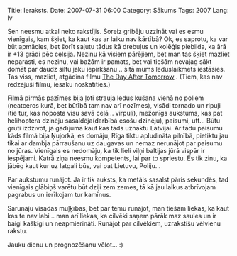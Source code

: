 Title: Ieraksts.
Date: 2007-07-31 06:00
Category: Sākums
Tags: 2007
Lang: lv

Sen neesmu atkal neko rakstījis. Šoreiz gribēju uzzināt vai es esmu vienīgais, kam šķiet, ka kaut kas ar laiku nav kārtībā? Ok, es saprotu, ka var būt apmācies, bet šorīt sajutu tādus kā drebuļus un kolēģis piebilda, ka ārā ir +13 grādi pēc celsija. Nezinu kā visiem pārējiem, bet man tas šķiet mazliet neparasti, es nezinu, vai bažām ir pamats, bet vai tiešām nevajag sākt domāt par daudz siltu jaku iepirkšanu .. šitā mums leduslaikmets iestāsies. Tas viss, mazliet, atgādina filmu [The Day After Tomorrow][1] . (Tiem, kas nav redzējuši filmu, iesaku noskatīties.)

Filmā pirmās pazīmes bija ļoti strauja ledus kušana vienā no poliem (neatceros kurā, bet būtībā tam nav arī nozīmes), visādi tornado un ripuļi (tie tur, kas noposta visu savā ceļā .. virpuļi), mežonīgs aukstums, kas pat helihoptera dzinēju sasaldēja(darbībā esošu dzinēju), paisumi, utt... Būtu grūti izdzīvot, ja gadījumā kaut kas tāds uznāktu Latvijai. Ar tādu paisumu kāds filmā bija Ņujorkā, es domāju, Rīga tiktu apludināta pilnībā, pietiktu jau tikai ar dambja pārraušanu uz daugavas un nemaz nerunājot par paisumu no jūras. Vienīgais es nedomāju, ka tik lieli viļņi baltijas jūrā vispār ir iespējami. Katrā ziņa neesmu kompetents, lai par to spriestu. Es tik zinu, ka jābēg kaut kur uz latgali būs, vai pat Lietuvu, Poliju...

Par aukstumu runājot. Ja ir tik auksts, ka metāls sasalst pāris sekundēs, tad vienīgais glābiņš varētu būt dziļi zem zemes, tā kā jau laikus atbrīvojam pagrabus un ierīkojam tur kamīnus.

Sarunāju visādas muļķības, bet par tēmu runājot, man tiešām liekas, ka kaut kas te nav labi .. man arī liekas, ka cilvēki saņem pārāk maz saules un ir baigi kašķīgi un neapmierināti. Runājot par cilvēkiem, uzrakstīšu vēlvienu rakstu.

Jauku dienu un prognozēšanu vēlot... :)

  [1]: http://imdb.com/title/tt0319262/
